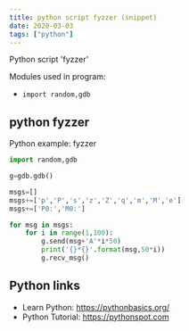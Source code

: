 ```yaml
---
title: python script fyzzer (snippet)
date: 2020-03-03
tags: ["python"]
---
```

Python script 'fyzzer'


Modules used in program: 
* `import random,gdb`

## python fyzzer

Python example: fyzzer

```python
import random,gdb

g=gdb.gdb()

msgs=[]
msgs+=['p','P','s','z','Z','q','m','M','e']
msgs+=['P0:','M0:']

for msg in msgs:
    for i in range(1,100):
        g.send(msg+'A'*i*50)
        print('{}*{}'.format(msg,50*i))
        g.recv_msg()

```

## Python links

- Learn Python: https://pythonbasics.org/
- Python Tutorial: https://pythonspot.com
